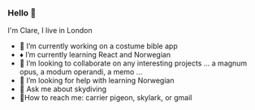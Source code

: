 ### Hello 👋
I'm Clare, I live in London

- :crown: I’m currently working on a costume bible app
- :diamonds: I’m currently learning React and Norwegian
- :high_brightness: I’m looking to collaborate on any interesting projects ... a magnum opus, a modum operandi, a memo ...
- :beginner: I’m looking for help with learning Norwegian
- 💬 Ask me about skydiving 
- :postal_horn:How to reach me: carrier pigeon, skylark, or gmail


